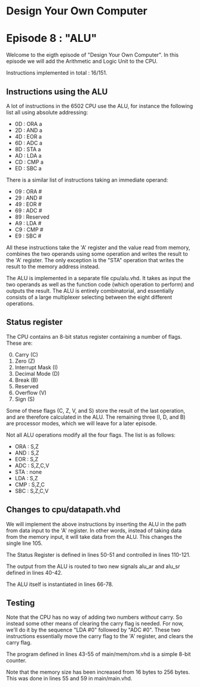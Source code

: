 # Design Your Own Computer
# Episode 8 : "ALU"

Welcome to the eigth episode of "Design Your Own Computer". In this episode
we will add the Arithmetic and Logic Unit to the CPU.

Instructions implemented in total : 16/151.

## Instructions using the ALU
A lot of instructions in the 6502 CPU use the ALU, for instance the following
list all using absolute addressing:
* 0D : ORA a
* 2D : AND a
* 4D : EOR a
* 6D : ADC a
* 8D : STA a
* AD : LDA a
* CD : CMP a
* ED : SBC a

There is a similar list of instructions taking an immediate operand:
* 09 : ORA #
* 29 : AND #
* 49 : EOR #
* 69 : ADC #
* 89 : Reserved
* A9 : LDA #
* C9 : CMP #
* E9 : SBC #

All these instructions take the 'A' register and the value read from memory,
combines the two operands using some operation and writes the result to the 'A'
register. The only exception is the "STA" operation that writes the result to
the memory address instead.

The ALU is implemented in a separate file cpu/alu.vhd. It takes as input the
two operands as well as the function code (which operation to perform) and
outputs the result. The ALU is entirely combinatorial, and essentially consists
of a large multiplexer selecting between the eight different operations.

## Status register
The CPU contains an 8-bit status register containing a number of flags. These
are:

0. Carry (C)
1. Zero (Z)
2. Interrupt Mask (I)
3. Decimal Mode (D)
4. Break (B)
5. Reserved
6. Overflow (V)
7. Sign (S)

Some of these flags (C, Z, V, and S) store the result of the last operation,
and are therefore calculated in the ALU. The remaining three (I, D, and B) are
processor modes, which we will leave for a later episode.

Not all ALU operations modify all the four flags. The list is as follows:
* ORA : S,Z
* AND : S,Z
* EOR : S,Z
* ADC : S,Z,C,V
* STA : none
* LDA : S,Z
* CMP : S,Z,C
* SBC : S,Z,C,V

## Changes to cpu/datapath.vhd

We will implement the above instructions by inserting the ALU in the path from
data input to the 'A' register. In other words, instead of taking data from the
memory input, it will take data from the ALU. This changes the single line 105.

The Status Register is defined in lines 50-51 and controlled in lines
110-121.

The output from the ALU is routed to two new signals alu\_ar and alu\_sr
defined in lines 40-42.

The ALU itself is instantiated in lines 66-78.

## Testing
Note that the CPU has no way of adding two numbers *without* carry. So instead
some other means of clearing the carry flag is needed. For now, we'll do it by
the sequence "LDA #0" followed by "ADC #0". These two instructions essentially
move the carry flag to the 'A' register, and clears the carry flag.

The program defined in lines 43-55 of main/mem/rom.vhd is a simple 8-bit counter.

Note that the memory size has been increased from 16 bytes to 256 bytes. This
was done in lines 55 and 59 in main/main.vhd.

